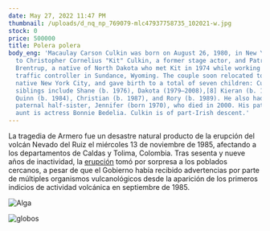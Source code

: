 ```yaml
---
date: May 27, 2022 11:47 PM
thumbnail: /uploads/d_nq_np_769079-mlc47937758735_102021-w.jpg
stock: 0
price: 500000
title: Polera polera
body_eng: 'Macaulay Carson Culkin was born on August 26, 1980, in New York City
  to Christopher Cornelius "Kit" Culkin, a former stage actor, and Patricia
  Brentrup, a native of North Dakota who met Kit in 1974 while working as a road
  traffic controller in Sundance, Wyoming. The couple soon relocated to Kit''s
  native New York City, and gave birth to a total of seven children: Culkin''s
  siblings include Shane (b. 1976), Dakota (1979–2008),[8] Kieran (b. 1982),
  Quinn (b. 1984), Christian (b. 1987), and Rory (b. 1989). He also had a
  paternal half-sister, Jennifer (born 1970), who died in 2000. His paternal
  aunt is actress Bonnie Bedelia. Culkin is of part-Irish descent.'
---
```


<div>


La tragedia de Armero fue un desastre natural producto de la erupción del volcán Nevado del Ruiz el miércoles 13 de noviembre de 1985, afectando a los departamentos de Caldas y Tolima, Colombia. Tras sesenta y nueve años de inactividad, la [erupción](https://duckduckgo.com) tomó por sorpresa a los poblados cercanos, a pesar de que el Gobierno había recibido advertencias por parte de múltiples organismos vulcanológicos desde la aparición de los primeros indicios de actividad volcánica en septiembre de 1985.


</div>


<div>


![Alga](/uploads/screen-shot-2022-02-02-at-23.14.13.png "Un pie de foto por aquí")


</div>


<div>


![globos](/uploads/screen-shot-2021-12-24-at-16.32.48.png "Otro pie de foto")


</div>

